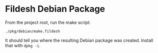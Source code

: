 # Fildesh Debian Package

From the project root, run the make script:

```shell
./pkg/debian/make.fildesh
```

It should tell you where the resulting Debian package was created.
Install that with `dpkg -i`.

